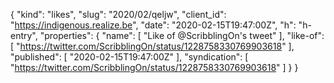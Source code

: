 {
  "kind": "likes",
  "slug": "2020/02/qeljw",
  "client_id": "https://indigenous.realize.be",
  "date": "2020-02-15T19:47:00Z",
  "h": "h-entry",
  "properties": {
    "name": [
      "Like of @ScribblingOn's tweet"
    ],
    "like-of": [
      "https://twitter.com/ScribblingOn/status/1228758330769903618"
    ],
    "published": [
      "2020-02-15T19:47:00Z"
    ],
    "syndication": [
      "https://twitter.com/ScribblingOn/status/1228758330769903618"
    ]
  }
}
